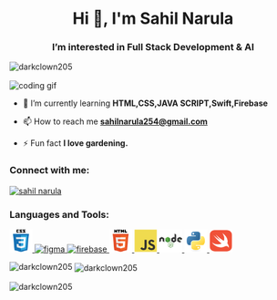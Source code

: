 <h1 align="center">Hi 👋, I'm Sahil Narula</h1>
<h3 align="center">I’m interested in Full Stack Development & AI</h3>

<p align="left"> <img src="https://komarev.com/ghpvc/?username=darkclown205&label=Profile%20views&color=0e75b6&style=flat" alt="darkclown205" /> </p>
<img src="https://cdn.dribbble.com/users/1708816/screenshots/15637256/media/f9826f0af8a49462f048262a8502035b.gif" alt="coding gif" align="center" width="500"/>


- 🌱 I’m currently learning **HTML,CSS,JAVA SCRIPT,Swift,Firebase**

- 📫 How to reach me **sahilnarula254@gmail.com**

- ⚡ Fun fact **I love gardening.**

<h3 align="left">Connect with me:</h3>
<p align="left">
<a href="https://www.linkedin.com/in/sahil-narula-a53183293/" target="blank"><img align="center" src="https://raw.githubusercontent.com/rahuldkjain/github-profile-readme-generator/master/src/images/icons/Social/linked-in-alt.svg" alt="sahil narula" height="30" width="40" /></a>
</p>

<h3 align="left">Languages and Tools:</h3>
<p align="left"> <a href="https://www.w3schools.com/css/" target="_blank" rel="noreferrer"> <img src="https://raw.githubusercontent.com/devicons/devicon/master/icons/css3/css3-original-wordmark.svg" alt="css3" width="40" height="40"/> </a> <a href="https://www.figma.com/" target="_blank" rel="noreferrer"> <img src="https://www.vectorlogo.zone/logos/figma/figma-icon.svg" alt="figma" width="40" height="40"/> </a> <a href="https://firebase.google.com/" target="_blank" rel="noreferrer"> <img src="https://www.vectorlogo.zone/logos/firebase/firebase-icon.svg" alt="firebase" width="40" height="40"/> </a> <a href="https://www.w3.org/html/" target="_blank" rel="noreferrer"> <img src="https://raw.githubusercontent.com/devicons/devicon/master/icons/html5/html5-original-wordmark.svg" alt="html5" width="40" height="40"/> </a> <a href="https://developer.mozilla.org/en-US/docs/Web/JavaScript" target="_blank" rel="noreferrer"> <img src="https://raw.githubusercontent.com/devicons/devicon/master/icons/javascript/javascript-original.svg" alt="javascript" width="40" height="40"/> </a> <a href="https://nodejs.org" target="_blank" rel="noreferrer"> <img src="https://raw.githubusercontent.com/devicons/devicon/master/icons/nodejs/nodejs-original-wordmark.svg" alt="nodejs" width="40" height="40"/> </a> <a href="https://www.python.org" target="_blank" rel="noreferrer"> <img src="https://raw.githubusercontent.com/devicons/devicon/master/icons/python/python-original.svg" alt="python" width="40" height="40"/> </a> <a href="https://developer.apple.com/swift/" target="_blank" rel="noreferrer"> <img src="https://raw.githubusercontent.com/devicons/devicon/master/icons/swift/swift-original.svg" alt="swift" width="40" height="40"/> </a> </p>

<p><img align="left" src="https://github-readme-stats.vercel.app/api/top-langs?username=darkclown205&show_icons=true&locale=en&layout=compact" alt="darkclown205" /></p>

<p>&nbsp;<img align="center" src="https://github-readme-stats.vercel.app/api?username=darkclown205&show_icons=true&locale=en" alt="darkclown205" /></p>

<p><img align="center" src="https://github-readme-streak-stats.herokuapp.com/?user=darkclown205&" alt="darkclown205" /></p>
